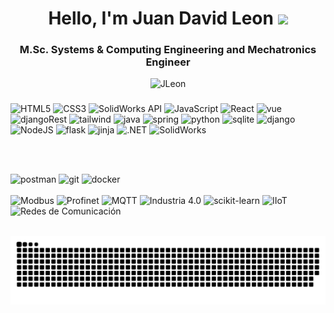 <h1 align="center"><b>Hello, I'm Juan David Leon</b> <img src="https://media.giphy.com/media/hvRJCLFzcasrR4ia7z/giphy.gif" width="35"></h1>

<h3 align="center">M.Sc. Systems & Computing Engineering and Mechatronics Engineer</h3>
<p align="center">
  <img
    src="https://komarev.com/ghpvc/?username=JuanDaleon&label=%20%20%20%20%20%20%20%20💛💙❤️%20Chismos@s%20que%20Visitaron%20mi%20Perfil&color=EFB810&style=for-the-badge"
    alt="JLeon"
  />
</p>


<h3 align="center"></h3>

<div>
  <img  alt="HTML5" src="https://img.shields.io/badge/html5-%23E34F26.svg?style=for-the-badge&logo=html5&logoColor=white"/>
  <img  alt="CSS3" src="https://img.shields.io/badge/css3-%231572B6.svg?style=for-the-badge&logo=css3&logoColor=white"/>
  <img alt="SolidWorks API" src="https://img.shields.io/badge/SolidWorks%20API-FF0000?style=for-the-badge&logo=solidworks&logoColor=white"/>
  <img  alt="JavaScript" src="https://img.shields.io/badge/javascript-%23323330.svg?style=for-the-badge&logo=javascript&logoColor=%23F7DF1E"/>
  <img  alt="React" src="https://img.shields.io/badge/react-%2320232a.svg?style=for-the-badge&logo=react&logoColor=%2361DAFB"/>
  <img  alt="vue" src="https://img.shields.io/badge/Vue.js-35495E?style=for-the-badge&logo=vue.js&logoColor=4FC08D"/> 
  <img  alt="djangoRest" src ="https://img.shields.io/badge/DJANGO-REST-ff1709?style=for-the-badge&logo=django&logoColor=white&color=ff1709&labelColor=gray"/>
  <img  alt="tailwind" src="https://img.shields.io/badge/Tailwind_CSS-38B2AC?style=for-the-badge&logo=tailwind-css&logoColor=white"/>
  <img  alt="java" src ="https://img.shields.io/badge/Java-ED8B00?style=for-the-badge&logo=java&logoColor=white"/>
  <img  alt="spring" src ="https://img.shields.io/badge/Spring-6DB33F?style=for-the-badge&logo=spring&logoColor=white"/>
  <img  alt="python" src ="https://img.shields.io/badge/Python-14354C?style=for-the-badge&logo=python&logoColor=white"/>
  <img  alt="sqlite" src ="https://img.shields.io/badge/sqlite-%2307405e.svg?style=for-the-badge&logo=sqlite&logoColor=white"/>
  <img  alt="django" src ="https://img.shields.io/badge/django-%23092E20.svg?style=for-the-badge&logo=django&logoColor=white"/>
  <img  alt="NodeJS" src="https://img.shields.io/badge/node.js-%2343853D.svg?style=for-the-badge&logo=node-dot-js&logoColor=white"/>
  <img  alt="flask" src ="https://img.shields.io/badge/flask-%23000.svg?style=for-the-badge&logo=flask&logoColor=white"/>
  <img  alt="jinja" src ="https://img.shields.io/badge/jinja-white.svg?style=for-the-badge&logo=jinja&logoColor=black"/>
  <img alt=".NET" src="https://img.shields.io/badge/.NET-512BD4?style=for-the-badge&logo=dotnet&logoColor=white"/>
  <img alt="SolidWorks" src="https://img.shields.io/badge/%20%20SolidWorks%20%20-FF0000?style=for-the-badge&logo=solidworks&logoColor=white"/>


 <br><br>
</div>

<div>
  <img  alt="postman" src="https://img.shields.io/badge/Postman-FF6C37?style=for-the-badge&logo=postman&logoColor=white"/>
  <img  alt="git" src="https://img.shields.io/badge/git-%23F05033.svg?style=for-the-badge&logo=git&logoColor=white"/>
  <img  alt="docker" src="https://img.shields.io/badge/docker-%230db7ed.svg?style=for-the-badge&logo=docker&logoColor=white"/>
 <br><br>
</div>
<div>
  <img alt="Modbus" src="https://img.shields.io/badge/Modbus-1E90FF?style=for-the-badge&logoColor=white"/>
  <img alt="Profinet" src="https://img.shields.io/badge/Profinet-00AA44?style=for-the-badge&logoColor=white"/>
  <img alt="MQTT" src="https://img.shields.io/badge/MQTT-660066?style=for-the-badge&logoColor=white"/>
  <img alt="Industria 4.0" src="https://img.shields.io/badge/Industria%204.0-0B3D91?style=for-the-badge&logoColor=white"/>
  <img alt="scikit-learn" src="https://img.shields.io/badge/scikit--learn-F7931E?style=for-the-badge&logo=scikit-learn&logoColor=white"/>
  <img alt="IIoT" src="https://img.shields.io/badge/IIoT-FF6B6B?style=for-the-badge&logoColor=white"/>
  <img alt="Redes de Comunicación" src="https://img.shields.io/badge/Redes%20de%20Comunicaci%C3%B3n-008080?style=for-the-badge&logoColor=white"/>
 <br><br>
</div>
<p align="center">
  <img  src="https://raw.githubusercontent.com/iscpatricio92/iscpatricio92/main/resources/img/github-contribution-grid-snake.svg"
    alt="iscpatricio92" />
</p>
